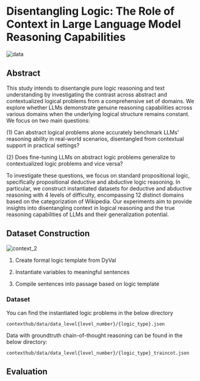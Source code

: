 # Disentangling Logic: The Role of Context in Large Language Model Reasoning Capabilities


![data](https://github.com/agiresearch/ContextHub/assets/28013619/99e82d1f-d44e-4a46-9706-59c6360dea79)



## Abstract
This study intends to disentangle pure logic reasoning and text understanding by investigating the contrast across abstract and contextualized logical problems from a comprehensive set of domains. We explore whether LLMs demonstrate genuine reasoning capabilities across various domains when the underlying logical structure remains constant. We focus on two main questions:

(1) Can abstract logical problems alone accurately benchmark LLMs' reasoning ability in real-world scenarios, disentangled from contextual support in practical settings? 

(2) Does fine-tuning LLMs on abstract logic problems generalize to contextualized logic problems and vice versa? 

To investigate these questions, we focus on standard propositional logic, specifically propositional deductive and abductive logic reasoning. In particular, we construct instantiated datasets for deductive and abductive reasoning with $4$ levels of difficulty, encompassing $12$ distinct domains based on the categorization of Wikipedia. Our experiments aim to provide insights into disentangling context in logical reasoning and the true reasoning capabilities of LLMs and their generalization potential. 

## Dataset Construction

![context_2](https://github.com/agiresearch/ContextHub/assets/28013619/b5403b7f-0ce7-428e-bc68-aecfa96b7949)

1. Create formal logic template from DyVal

2. Instantiate variables to meaningful sentences

3. Compile sentences into passage based on logic template


### Dataset
You can find the instantiated logic problems in the below directory
```
contexthub/data/data_level{level_number}/{logic_type}.json
```

Data with groundtruth chain-of-thought reasoning can be found in the below directory:
```
contexthub/data/data_level{level_number}/{logic_type}_traincot.json
```

## Evaluation

